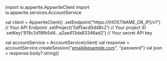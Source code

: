 import io.appwrite.AppwriteClient
import io.appwrite.services.AccountService

val client = AppwriteClient()
  .setEndpoint("https://[HOSTNAME_OR_IP]/v1") // Your API Endpoint
  .setProject('5df5acd0d48c2') // Your project ID
  .setKey('919c2d18fb5d4...a2ae413da83346ad2') // Your secret API key

val accountService = AccountService(client)
val response = accountService.createSession("email@example.com", "password")
val json = response.body?.string()
